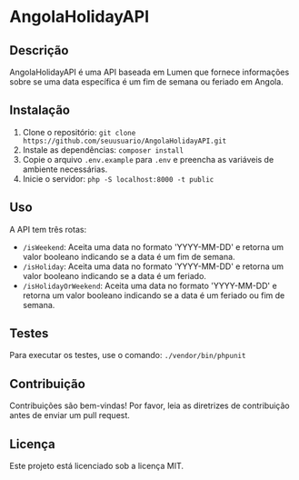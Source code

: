 # AngolaHolidayAPI

## Descrição

AngolaHolidayAPI é uma API baseada em Lumen que fornece informações sobre se uma data específica é um fim de semana ou feriado em Angola.

## Instalação

1. Clone o repositório: `git clone https://github.com/seuusuario/AngolaHolidayAPI.git`
2. Instale as dependências: `composer install`
3. Copie o arquivo `.env.example` para `.env` e preencha as variáveis de ambiente necessárias.
4. Inicie o servidor: `php -S localhost:8000 -t public`

## Uso

A API tem três rotas:

- `/isWeekend`: Aceita uma data no formato 'YYYY-MM-DD' e retorna um valor booleano indicando se a data é um fim de semana.
- `/isHoliday`: Aceita uma data no formato 'YYYY-MM-DD' e retorna um valor booleano indicando se a data é um feriado.
- `/isHolidayOrWeekend`: Aceita uma data no formato 'YYYY-MM-DD' e retorna um valor booleano indicando se a data é um feriado ou fim de semana.

## Testes

Para executar os testes, use o comando: `./vendor/bin/phpunit`

## Contribuição

Contribuições são bem-vindas! Por favor, leia as diretrizes de contribuição antes de enviar um pull request.

## Licença

Este projeto está licenciado sob a licença MIT.
